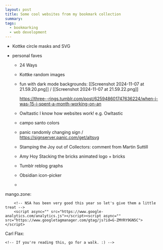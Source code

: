 ```yaml
---
layout: post
title: Some cool websites from my bookmark collection
summary:
tags:
  - bookmarking
  - web development
---
```


* Kottke circle masks and SVG

* personal faves
	* 24 Ways
	* Kottke random images
	* fun with dark mode backgrounds: [[Screenshot 2024-11-07 at 21.59.20.png]] / [[Screenshot 2024-11-07 at 21.59.22.png]]

      https://three--rings.tumblr.com/post/625948601747636224/when-i-was-15-i-spent-a-month-working-on-an

	* Owltastic
      I know how websites work! e.g. Owltastic
	* campo santo colors
	* panic randomly changing sign / https://signserver.panic.com/get/altsvg
	* Stamping the Joy out of Collectors: comment from Martin Suttill
	* Amy Hoy Stacking the bricks animated logo + bricks
	* Tumblr reblog graphs
  * Obsidian icon-picker

  *
mango.zone:

```
    <!-- NSA has been very good this year so let's give them a little treat -->
    <script async="" src="https://www.google-analytics.com/analytics.js"></script><script async="" src="https://www.googletagmanager.com/gtag/js?id=G-ZMYRY9GN5C"></script>

```



Carl Flax:

```
<!-- If you're reading this, go for a walk. :) -->
```
